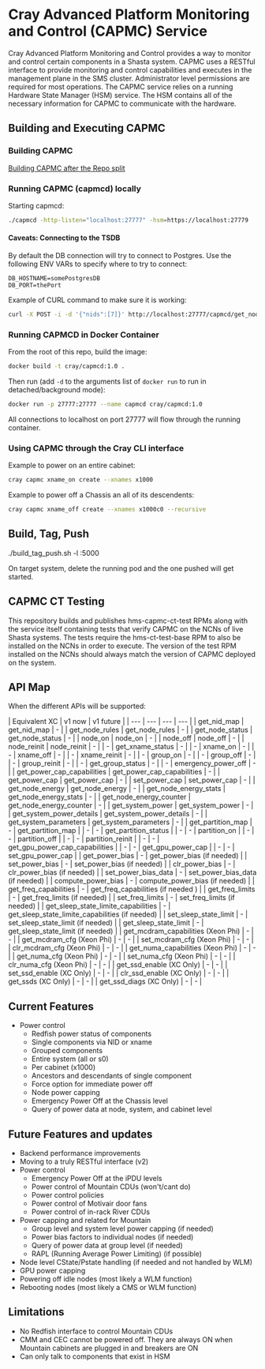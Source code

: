 # Cray Advanced Platform Monitoring and Control (CAPMC) Service

Cray Advanced Platform Monitoring and Control provides a way to monitor and
control certain components in a Shasta system. CAPMC uses a RESTful interface to
provide monitoring and control capabilities and executes in the management plane
in the SMS cluster. Administrator level permissions are required for most
operations. The CAPMC service relies on a running Hardware State Manager (HSM)
service. The HSM contains all of the necessary information for CAPMC to
communicate with the hardware.

## Building and Executing CAPMC

### Building CAPMC

[Building CAPMC after the Repo split](https://connect.us.cray.com/confluence/display/CASMHMS/HMS+Repo+Split)

### Running CAPMC (capmcd) locally

Starting capmcd:

```bash
./capmcd -http-listen="localhost:27777" -hsm=https://localhost:27779
```

#### Caveats: Connecting to the TSDB
By default the DB connection will try to connect to Postgres.  Use the following ENV VARs to specify where to  try to connect:
```
DB_HOSTNAME=somePostgresDB
DB_PORT=thePort
```

Example of CURL command to make sure it is working:

```bash
curl -X POST -i -d '{"nids":[7]}' http://localhost:27777/capmcd/get_node_status
```

### Running CAPMCD in Docker Container

From the root of this repo, build the image:

```bash
docker build -t cray/capmcd:1.0 .
```  

Then run (add `-d` to the arguments list of `docker run` to run in detached/background mode):

```bash
docker run -p 27777:27777 --name capmcd cray/capmcd:1.0
```

All connections to localhost on port 27777 will flow through the running container.

### Using CAPMC through the Cray CLI interface

Example to power on an entire cabinet:

```bash
cray capmc xname_on create --xnames x1000
```

Example to power off a Chassis an all of its descendents:

```bash
cray capmc xname_off create --xnames x1000c0 --recursive
```

## Build, Tag, Push

./build_tag_push.sh -l <host system>:5000

On target system, delete the running pod and the one pushed will get started.

## CAPMC CT Testing

This repository builds and publishes hms-capmc-ct-test RPMs along with the service itself containing tests that verify CAPMC on
the NCNs of live Shasta systems. The tests require the hms-ct-test-base RPM to also be installed on the NCNs in order to execute.
The version of the test RPM installed on the NCNs should always match the version of CAPMC deployed on the system.

## API Map

When the different APIs will be supported:

| Equivalent XC | v1 now | v1 future |
| --- | --- | --- | --- |
| get_nid_map | get_nid_map | - |
| get_node_rules | get_node_rules | - |
| get_node_status | get_node_status | - |
| node_on | node_on | - |
| node_off | node_off | - |
| node_reinit | node_reinit | - |
| - | get_xname_status | - |
| - | xname_on | - |
| - | xname_off | - |
| - | xname_reinit | - |
| - | group_on | - |
| - | group_off | - |
| - | group_reinit | - |
| - | get_group_status | - |
| - | emergency_power_off | - |
| get_power_cap_capabilities | get_power_cap_capabilities | - |
| get_power_cap | get_power_cap | - |
| set_power_cap | set_power_cap | - |
| get_node_energy | get_node_energy | - |
| get_node_energy_stats | get_node_energy_stats | - |
| get_node_energy_counter | get_node_energy_counter | - |
| get_system_power | get_system_power | - |
| get_system_power_details | get_system_power_details | - |
| get_system_parameters | get_system_parameters | - |
| get_partition_map | - | get_partition_map |
| - | - | get_partition_status |
| - | - | partition_on |
| - | - | partition_off |
| - | - | partition_reinit |
| - | - | get_gpu_power_cap_capabilities |
| - | - | get_gpu_power_cap |
| - | - | set_gpu_power_cap |
| get_power_bias | - | get_power_bias (if needed) |
| set_power_bias | - | set_power_bias (if needed) |
| clr_power_bias | - | clr_power_bias (if needed) |
| set_power_bias_data | - | set_power_bias_data (if needed) |
| compute_power_bias | - | compute_power_bias (if needed) |
| get_freq_capabilities | - | get_freq_capabilities (if needed ) |
| get_freq_limits | - | get_freq_limits (if needed) |
| set_freq_limits | - | set_freq_limits (if needed) |
| get_sleep_state_limite_capabilities | - | get_sleep_state_limite_capabilities (if needed) |
| set_sleep_state_limit | - | set_sleep_state_limit (if needed) |
| get_sleep_state_limit | - | get_sleep_state_limit (if needed) |
| get_mcdram_capabilities (Xeon Phi) | - | - |
| get_mcdram_cfg (Xeon Phi) | - | - |
| set_mcdram_cfg (Xeon Phi) | - | - |
| clr_mcdram_cfg (Xeon Phi) | - | - |
| get_numa_capabilities (Xeon Phi) | - | - |
| get_numa_cfg (Xeon Phi) | - | - |
| set_numa_cfg (Xeon Phi) | - | - |
| clr_numa_cfg (Xeon Phi) | - | - |
| get_ssd_enable (XC Only) | - | - |
| set_ssd_enable (XC Only) | - | - |
| clr_ssd_enable (XC Only) | - | - |
| get_ssds (XC Only) | - | - |
| get_ssd_diags (XC Only) | - | - |

## Current Features

* Power control
  * Redfish power status of components
  * Single components via NID or xname
  * Grouped components
  * Entire system (all or s0)
  * Per cabinet (x1000)
  * Ancestors and descendants of single component
  * Force option for immediate power off
  * Node power capping
  * Emergency Power Off at the Chassis level
  * Query of power data at node, system, and cabinet level

## Future Features and updates

* Backend performance improvements
* Moving to a truly RESTful interface (v2)
* Power control
  * Emergency Power Off at the iPDU levels
  * Power control of Mountain CDUs (won't/cant do)
  * Power control policies
  * Power control of Motivair door fans
  * Power control of in-rack River CDUs
* Power capping and related for Mountain
  * Group level and system level power capping (if needed)
  * Power bias factors to individual nodes (if needed)
  * Query of power data at group level (if needed)
  * RAPL (Running Average Power Limiting) (if possible)
* Node level CState/Pstate handling (if needed and not handled by WLM)
* GPU power capping
* Powering off idle nodes (most likely a WLM function)
* Rebooting nodes (most likely a CMS or WLM function)

## Limitations

* No Redfish interface to control Mountain CDUs
* CMM and CEC cannot be powered off. They are always ON when Mountain cabinets
  are plugged in and breakers are ON
* Can only talk to components that exist in HSM
